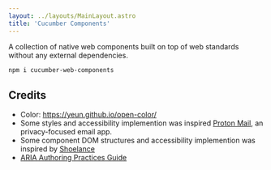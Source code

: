 ```yaml
---
layout: ../layouts/MainLayout.astro
title: 'Cucumber Components'
---
```


<p>A collection of native web components built on top of web standards without any external dependencies.</p>

```bash
npm i cucumber-web-components
```

## Credits
- Color: https://yeun.github.io/open-color/
- Some styles and accessibility implemention was inspired [Proton Mail](https://protonapps.com/), an privacy-focused email app.
- Some component DOM structures and accessibility implemention was inspired by [Shoelance](https://shoelace.style/)
- [ARIA Authoring Practices Guide](https://www.w3.org/WAI/ARIA/apg/patterns/)